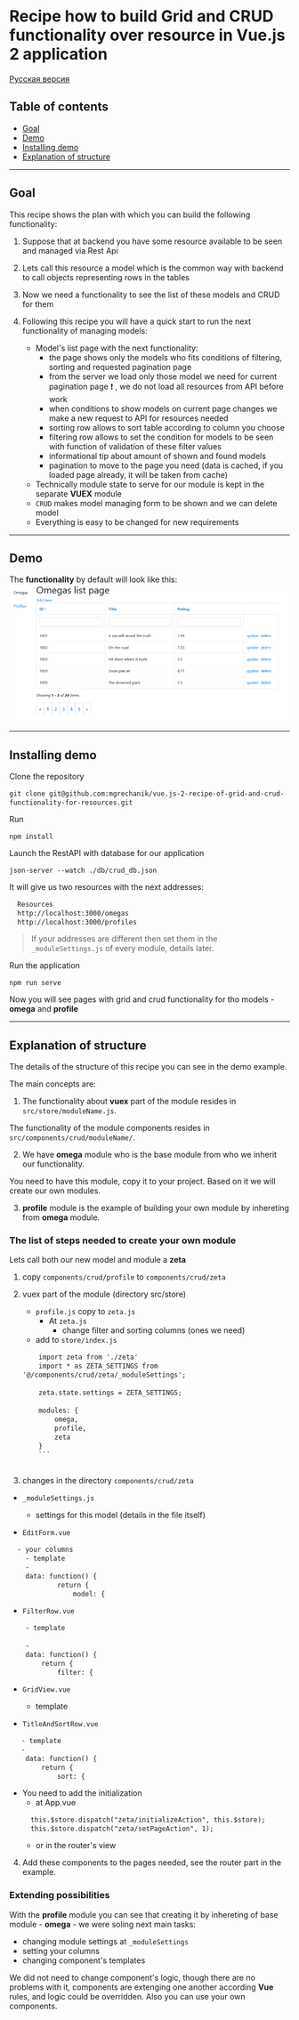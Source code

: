 # Recipe how to build Grid and CRUD functionality over resource in Vue.js 2 application

[Русская версия](docs/README_ru.md)

## Table of contents

* [Goal](#goal)
* [Demo](#demo)
* [Installing demo](#installing)
* [Explanation of structure](#explanation)


---

## Goal <span id="goal"></span>

This recipe shows the plan with which you can build the following functionality:

1. Suppose that at backend you have some resource available to be seen and managed via Rest Api
2. Lets call this resource a model which is the common way with backend to call objects representing rows in the tables
3. Now we need a functionality to see the list of these models and CRUD for them
4. Following this recipe you will have a quick start to run the next functionality of managing models:

    * Model's list page with the next functionality:
	  * the page shows only the models who fits conditions of filtering, sorting and requested pagination page
	  * from the server we load only those model we need for current pagination page  :exclamation: , we do not load all resources from API before work
	  * when conditions to show models on current page changes we make a new request to API for resources needed
	  * sorting row allows to sort table according to column you choose 
	  * filtering row allows to set the condition for models to be seen with function of validation of these filter values
	  * informational tip about amount of shown and found models
	  * pagination to move to the page you need (data is cached, if you loaded page already, it will be taken from cache)
    * Technically module state to serve for our module is kept in the separate **VUEX** module
	* ```CRUD``` makes model managing form to be shown and we can delete model 
	* Everything is easy to be changed for new requirements

---

## Demo <span id="demo"></span>

The **functionality** by default will look like this:
![grid and crud functionality for resource](https://raw.githubusercontent.com/mgrechanik/vue.js-2-recipe-of-grid-and-crud-functionality-for-resources/master/docs/images/grid-and-crud.png "grid and crud functionality for resource")
	
---
    
## Installing demo  <span id="installing"></span>

Clone the repository

```
git clone git@github.com:mgrechanik/vue.js-2-recipe-of-grid-and-crud-functionality-for-resources.git
```

Run
```
npm install
```

Launch the RestAPI with database for our application
```
json-server --watch ./db/crud_db.json
```

It will give us two resources with the next addresses:

```
  Resources
  http://localhost:3000/omegas
  http://localhost:3000/profiles
```
> If your addresses are different then set them in the ```_moduleSettings.js``` of every module, details later.

Run the application

```
npm run serve
```

Now you will see pages with grid and crud functionality for tho models - **omega** and **profile**

---

## Explanation of structure  <span id="explanation"></span> 

The details of the structure of this recipe you can see in the demo example.

The main concepts are:

1) The functionality about **vuex** part of the module resides in ```src/store/moduleName.js```.

The functionality of the module components resides in ```src/components/crud/moduleName/```.

2) We have **omega** module who is the base module from who we inherit our functionality.

You need to have this module, copy it to your project. Based on it we will create our own modules.

3) **profile** module is the example of building your own module by inhereting from **omega** module.


### The list of steps needed to create your own module <span id="steps"></span>

Lets call both our new model and module a **zeta**

1) copy ```components/crud/profile``` to ```components/crud/zeta```

2) vuex part of the module (directory src/store)

    - ```profile.js``` copy to ```zeta.js```
	   * At ```zeta.js```
	     - change filter and sorting columns (ones we need)
	- add to ```store/index.js```
	```
		import zeta from './zeta'
		import * as ZETA_SETTINGS from '@/components/crud/zeta/_moduleSettings';

		zeta.state.settings = ZETA_SETTINGS;

		modules: {
			omega,
			profile,
			zeta
		}
		```
		
3) changes in the directory ```components/crud/zeta```

- ```_moduleSettings.js```
  - settings for this model (details in the file itself)
  
- ```EditForm.vue```
```
  - your columns
    - template
	- 
	data: function() {
			return {
				model: {
```		
		
- ```FilterRow.vue```
```
    - template
	
	-
	data: function() {
		return {
			filter: {	
```	

		
- ```GridView.vue```
  - template

- ```TitleAndSortRow.vue```
```
   - template
   -
	data: function() {
		return {
			sort: {    
```

- You need to add the initialization 
  - at App.vue
  ```
    this.$store.dispatch("zeta/initializeAction", this.$store);    
    this.$store.dispatch("zeta/setPageAction", 1);     
  ```	
  - or in the router's view
  
4) Add these components to the pages needed, see the router part in the example.

### Extending possibilities  <span id="extending"></span>

With the **profile** module you can see that creating it by inhereting of base module - **omega** - we were soling next
main tasks:
- changing module settings at ```_moduleSettings```
- setting your columns
- changing component's templates

We did not need to change component's logic, though there are no problems with it, components are extenging one another according **Vue** rules,
and logic could be overridden.
Also you can use your own components.
